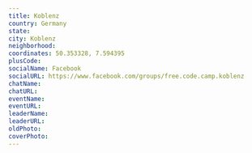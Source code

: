 ```yaml
---
title: Koblenz
country: Germany
state: 
city: Koblenz
neighborhood: 
coordinates: 50.353328, 7.594395
plusCode:
socialName: Facebook
socialURL: https://www.facebook.com/groups/free.code.camp.koblenz
chatName:
chatURL:
eventName:
eventURL:
leaderName:
leaderURL:
oldPhoto: 
coverPhoto:
---
```

